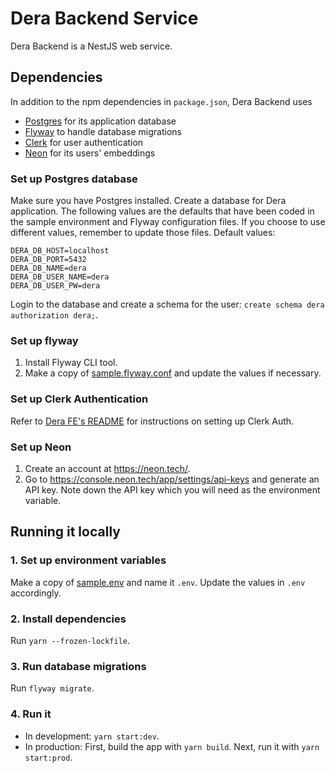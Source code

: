 # Dera Backend Service

Dera Backend is a NestJS web service.

## Dependencies

In addition to the npm dependencies in `package.json`, Dera Backend uses

- [Postgres](https://www.postgresql.org/) for its application database
- [Flyway](https://flywaydb.org/) to handle database migrations
- [Clerk](https://clerk.com/) for user authentication
- [Neon](https://neon.tech/) for its users' embeddings

### Set up Postgres database

Make sure you have Postgres installed. Create a database for Dera application. The following values are the defaults that have been coded in the sample environment and Flyway configuration files. If you choose to use different values, remember to update those files. Default values:

```
DERA_DB_HOST=localhost
DERA_DB_PORT=5432
DERA_DB_NAME=dera
DERA_DB_USER_NAME=dera
DERA_DB_USER_PW=dera
```

Login to the database and create a schema for the user: `create schema dera authorization dera;`.

### Set up flyway

1. Install Flyway CLI tool.
2. Make a copy of [sample.flyway.conf](./sample.flyway.conf) and update the values if necessary.

### Set up Clerk Authentication

Refer to [Dera FE's README](../dera-fe/README.md) for instructions on setting up Clerk Auth.

### Set up Neon

1. Create an account at https://neon.tech/.
2. Go to https://console.neon.tech/app/settings/api-keys and generate an API key. Note down the API key which you will need as the environment variable.

## Running it locally

### 1. Set up environment variables

Make a copy of [sample.env](./sample.env) and name it `.env`. Update the values in `.env` accordingly.

### 2. Install dependencies

Run `yarn --frozen-lockfile`.

### 3. Run database migrations

Run `flyway migrate`.

### 4. Run it

- In development: `yarn start:dev`.
- In production: First, build the app with `yarn build`. Next, run it with `yarn start:prod`.
